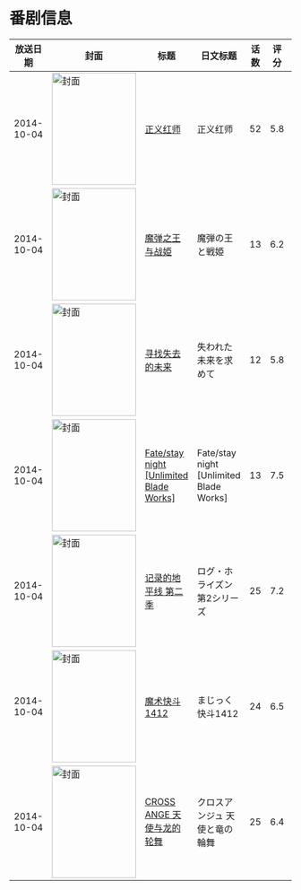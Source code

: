 # 番剧信息

|放送日期|封面|标题|日文标题|话数|评分|评分人数|
|---|---|---|---|---|---|---|
|2014-10-04|<img src="https://lain.bgm.tv/pic/cover/c/75/19/28398_Bg5ML.jpg" alt="封面" style="width:150px;height:200px;object-fit:cover;">|[正义红师](https://bangumi.tv/subject/28398)|正义红师|52|5.8|57人评分|
|2014-10-04|<img src="https://lain.bgm.tv/pic/cover/c/8f/00/79229_FyOph.jpg" alt="封面" style="width:150px;height:200px;object-fit:cover;">|[魔弹之王与战姫](https://bangumi.tv/subject/79229)|魔弾の王と戦姫|13|6.2|2060人评分|
|2014-10-04|<img src="https://lain.bgm.tv/pic/cover/c/4e/f0/91985_Avmy8.jpg" alt="封面" style="width:150px;height:200px;object-fit:cover;">|[寻找失去的未来](https://bangumi.tv/subject/91985)|失われた未来を求めて|12|5.8|1258人评分|
|2014-10-04|<img src="https://lain.bgm.tv/pic/cover/c/e1/5a/95225_nuqNt.jpg" alt="封面" style="width:150px;height:200px;object-fit:cover;">|[Fate/stay night [Unlimited Blade Works]](https://bangumi.tv/subject/95225)|Fate/stay night [Unlimited Blade Works]|13|7.5|15435人评分|
|2014-10-04|<img src="https://lain.bgm.tv/pic/cover/c/5e/6f/100517_NvtW4.jpg" alt="封面" style="width:150px;height:200px;object-fit:cover;">|[记录的地平线 第二季](https://bangumi.tv/subject/100517)|ログ・ホライズン 第2シリーズ|25|7.2|3903人评分|
|2014-10-04|<img src="https://lain.bgm.tv/pic/cover/c/d5/df/109203_9h9yX.jpg" alt="封面" style="width:150px;height:200px;object-fit:cover;">|[魔术快斗1412](https://bangumi.tv/subject/109203)|まじっく快斗1412|24|6.5|1662人评分|
|2014-10-04|<img src="https://lain.bgm.tv/pic/cover/c/ec/eb/109948_96r35.jpg" alt="封面" style="width:150px;height:200px;object-fit:cover;">|[CROSS ANGE 天使与龙的轮舞](https://bangumi.tv/subject/109948)|クロスアンジュ 天使と竜の輪舞|25|6.4|3039人评分|
